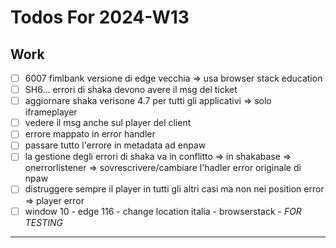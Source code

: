# Todos For 2024-W13

## Work

- [ ] 6007 fimlbank versione di edge vecchia => usa browser stack education
- [ ] SH6... errori di shaka devono avere il msg del ticket
- [ ] aggiornare shaka verisone 4.7 per tutti gli applicativi => solo iframeplayer
- [ ] vedere il msg anche sul player del client
- [ ] errore mappato in error handler
- [ ] passare tutto l'errore in metadata ad enpaw
- [ ] la gestione degli errori di shaka va in conflitto => in shakabase => onerrorlistener => sovrescrivere/cambiare l'hadler error originale di npaw
- [ ] distruggere sempre il player in tutti gli altri casi ma non nei position error => player error
- [ ] window 10 - edge 116 - change location italia - browserstack - _FOR TESTING_

---
